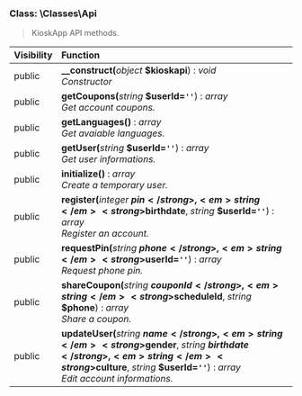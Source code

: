 

### Class: \Classes\Api

> KioskApp API methods.

| Visibility | Function |
|:-----------|:---------|
| public | <strong>__construct(</strong><em>object</em> <strong>$kioskapi</strong>)</strong> : <em>void</em><br /><em>Constructor</em> |
| public | <strong>getCoupons(</strong><em>string</em> <strong>$userId=`''`</strong>)</strong> : <em>array</em><br /><em>Get account coupons.</em> |
| public | <strong>getLanguages()</strong> : <em>array</em><br /><em>Get avaiable languages.</em> |
| public | <strong>getUser(</strong><em>string</em> <strong>$userId=`''`</strong>)</strong> : <em>array</em><br /><em>Get user informations.</em> |
| public | <strong>initialize()</strong> : <em>array</em><br /><em>Create a temporary user.</em> |
| public | <strong>register(</strong><em>integer</em> <strong>$pin</strong>, <em>string</em> <strong>$birthdate</strong>, <em>string</em> <strong>$userId=`''`</strong>)</strong> : <em>array</em><br /><em>Register an account.</em> |
| public | <strong>requestPin(</strong><em>string</em> <strong>$phone</strong>, <em>string</em> <strong>$userId=`''`</strong>)</strong> : <em>array</em><br /><em>Request phone pin.</em> |
| public | <strong>shareCoupon(</strong><em>string</em> <strong>$couponId</strong>, <em>string</em> <strong>$scheduleId</strong>, <em>string</em> <strong>$phone</strong>)</strong> : <em>array</em><br /><em>Share a coupon.</em> |
| public | <strong>updateUser(</strong><em>string</em> <strong>$name</strong>, <em>string</em> <strong>$gender</strong>, <em>string</em> <strong>$birthdate</strong>, <em>string</em> <strong>$culture</strong>, <em>string</em> <strong>$userId=`''`</strong>)</strong> : <em>array</em><br /><em>Edit account informations.</em> |

